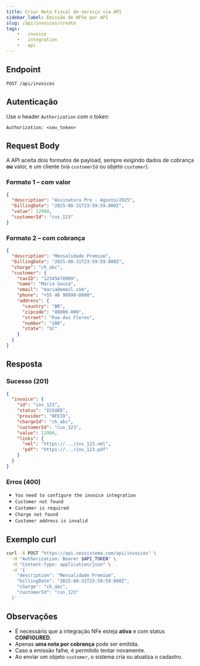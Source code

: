 ```yaml
---
title: Criar Nota Fiscal de serviço via API
sidebar_label: Emissão de NFSe por API
slug: /api/invoices/create
tags:
	•	invoice
	•	integration
	•	api
---
```


## Endpoint

```http
POST /api/invoices
```

## Autenticação

Use o header `Authorization` com o token:

```http
Authorization: <seu_token>
```

## Request Body

A API aceita dois formatos de payload, sempre exigindo dados de cobrança **ou** valor, e um cliente (via `customerId` ou objeto `customer`).

### Formato 1 – com valor

```json
{
  "description": "Assinatura Pro - Agosto/2025",
  "billingDate": "2025-08-31T23:59:59.000Z",
  "value": 12990,
  "customerId": "cus_123"
}
```

### Formato 2 – com cobrança

```json
{
  "description": "Mensalidade Premium",
  "billingDate": "2025-08-31T23:59:59.000Z",
  "charge": "ch_abc",
  "customer": {
    "taxID": "12345678909",
    "name": "Maria Souza",
    "email": "maria@email.com",
    "phone": "+55 48 99999-0000",
    "address": {
      "country": "BR",
      "zipcode": "88000-000",
      "street": "Rua das Flores",
      "number": "100",
      "state": "SC"
    }
  }
}
```

## Resposta

### Sucesso (201)

```json
{
  "invoice": {
    "id": "inv_123",
    "status": "ISSUED",
    "provider": "NFEIO",
    "chargeId": "ch_abc",
    "customerId": "cus_123",
    "value": 12990,
    "links": {
      "xml": "https://.../inv_123.xml",
      "pdf": "https://.../inv_123.pdf"
    }
  }
}
```

### Erros (400)

* `You need to configure the invoice integration`
* `Customer not found`
* `Customer is required`
* `Charge not found`
* `Customer address is invalid`

## Exemplo curl

```bash
curl -X POST "https://api.seusistema.com/api/invoices" \
  -H "Authorization: Bearer $API_TOKEN" \
  -H "Content-Type: application/json" \
  -d '{
    "description": "Mensalidade Premium",
    "billingDate": "2025-08-31T23:59:59.000Z",
    "charge": "ch_abc",
    "customerId": "cus_123"
  }'
```

## Observações

* É necessário que a integração NFe esteja **ativa** e com status **CONFIGURED**.
* Apenas **uma nota por cobrança** pode ser emitida.
* Caso a emissão falhe, é permitido tentar novamente.
* Ao enviar um objeto `customer`, o sistema cria ou atualiza o cadastro.
